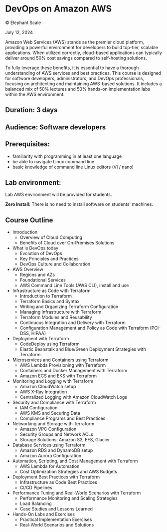 # DevOps on Amazon AWS

© Elephant Scale

July 12, 2024

Amazon Web Services (AWS) stands as the premier cloud platform, providing a powerful environment for developers to build top-tier, scalable applications. When utilized correctly, cloud-based
applications can typically deliver around 50% cost savings compared to self-hosting solutions.

To fully leverage these benefits, it is essential to have a thorough understanding of AWS services and best practices. This course is designed for software developers, administrators, and DevOps
professionals, focusing on architecting and maintaining AWS-based solutions. It includes a balanced mix of 50% lectures and 50% hands-on implementation labs within the AWS environment.

## Duration: 3 days

## Audience: Software developers

## Prerequisites:

* familiarity with programming in at least one language
* be able to navigate Linux command line
* basic knowledge of command line Linux editors (VI / nano)

## Lab environment:

Lab AWS environment will be provided for students.

**Zero Install:** There is no need to install software on students' machines.

## Course Outline

* Introduction
   - Overview of Cloud Computing
   - Benefits of Cloud over On-Premises Solutions
* What is DevOps today
   - Evolution of DevOps
   - Key Principles and Practices
   - DevOps Culture and Collaboration
* AWS Overview
   - Regions and AZs
   - Foundational Services
   - AWS Command Line Tools (AWS CLI), install and use
* Infrastructure as Code with Terraform
   - Introduction to Terraform
   - Terraform Basics and Syntax
   - Writing and Organizing Terraform Configuration
   - Managing Infrastructure with Terraform
   - Terraform Modules and Reusability
   - Continuous Integration and Delivery with Terraform
   - Configuration Management and Policy as Code with Terraform (PCI-DSS, HIPAA)
* Deployment with Terraform
   - CodeDeploy using Terraform
   - Elastic Beanstalk and Blue/Green Deployment Strategies with Terraform
* Microservices and Containers using Terraform
   - AWS Lambda Provisioning with Terraform
   - Containers and Docker Management with Terraform
   - Amazon ECS and EKS with Terraform
* Monitoring and Logging with Terraform
   - Amazon CloudWatch setup
   - AWS X-Ray Integration
   - Centralized Logging with Amazon CloudWatch Logs
* Security and Compliance with Terraform
   - IAM Configuration
   - AWS KMS and Securing Data
   - Compliance Programs and Best Practices
* Networking and Storage with Terraform
   - Amazon VPC Configuration
   - Security Groups and Network ACLs
   - Storage Solutions: Amazon S3, EFS, Glacier
* Database Services using Terraform
   - Amazon RDS and DynamoDB setup
   - Amazon Aurora Configuration
* Automation, Scripting, and Cost Management with Terraform
   - AWS Lambda for Automation
   - Cost Optimization Strategies and AWS Budgets
* Deployment Best Practices with Terraform
   - Infrastructure as Code Best Practices
   - CI/CD Pipelines
* Performance Tuning and Real-World Scenarios with Terraform
   - Performance Monitoring and Scaling Strategies
   - Load Balancing
   - Case Studies and Lessons Learned
* Hands-On Labs and Exercises
   - Practical Implementation Exercises
   - Real-World Scenarios and Solutions